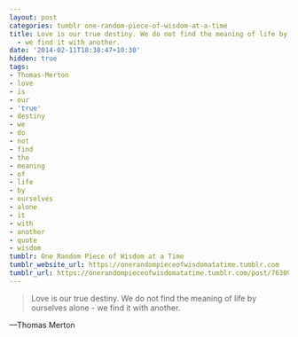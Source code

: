 ```yaml
---
layout: post
categories: tumblr one-random-piece-of-wisdom-at-a-time
title: Love is our true destiny. We do not find the meaning of life by ourselves alone
  - we find it with another.
date: '2014-02-11T18:38:47+10:30'
hidden: true
tags:
- Thomas-Merton
- love
- is
- our
- 'true'
- destiny
- we
- do
- not
- find
- the
- meaning
- of
- life
- by
- ourselves
- alone
- it
- with
- another
- quote
- wisdom
tumblr: One Random Piece of Wisdom at a Time
tumblr_website_url: https://onerandompieceofwisdomatatime.tumblr.com
tumblr_url: https://onerandompieceofwisdomatatime.tumblr.com/post/76309539903/love-is-our-true-destiny-we-do-not-find-the
---
```

> Love is our true destiny. We do not find the meaning of life by ourselves alone - we find it with another.

—Thomas Merton
